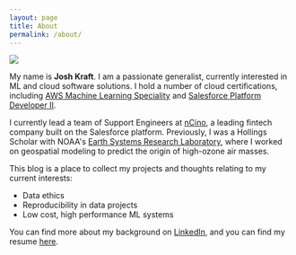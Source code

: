 ```yaml
---
layout: page
title: About
permalink: /about/
---
```

![]({{site.baseurl}}/images/avatar.jpg)

My name is **Josh Kraft**. I am a passionate generalist, currently interested in ML and cloud software solutions. I hold a number of cloud certifications, including [AWS Machine Learning Speciality](https://aws.amazon.com/certification/certified-machine-learning-specialty) and [Salesforce Platform Developer II](https://trailhead.salesforce.com/en/help?article=Salesforce-Certified-Platform-Developer-II-Exam-Guide).

I currently lead a team of Support Engineers at [nCino](https://www.ncino.com), a leading fintech company built on the Salesforce platform. Previously, I was a Hollings Scholar with NOAA's [Earth Systems Research Laboratory](https://www.esrl.noaa.gov), where I worked on geospatial modeling to predict the origin of high-ozone air masses.

This blog is a place to collect my projects and thoughts relating to my current interests:

- Data ethics
- Reproducibility in data projects
- Low cost, high performance ML systems

You can find more about my background on [LinkedIn](https://www.linkedin.com/in/joshtkraft/), and you can find my resume [here](https://drive.google.com/file/d/1I65R9kv9rE_HA8f11GQE8xFqUSRiTM0t/view).